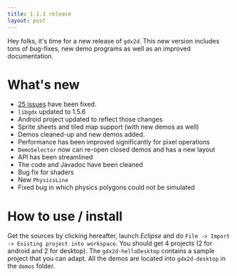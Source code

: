 ```yaml
---
title: 1.1.1 release
layout: post
---
```


Hey folks, it's time for a new release of `gdx2d`. This new version includes tons of bug-fixes, new demo programs as well as an improved documentation.

# What's new
* [25 issues](https://github.com/pmudry/gdx2d/issues?milestone=2&page=1&state=closed) have been fixed.
* `libgdx` updated to 1.5.6
* Android project updated to reflect those changes
* Sprite sheets and tiled map support (with new demos as well)
* Demos cleaned-up and new demos added.
* Performance has been improved significantly for pixel operations
* `DemoSelector` now can re-open closed demos and has a new layout
* API has been streamlined
* The code and Javadoc have been cleaned
* Bug fix for shaders
* New `PhysicsLine`
* Fixed bug in which physics polygons could not be simulated

# How to use / install
Get the sources by clicking hereafter, launch *Eclipse* and do `File -> Import -> Existing project into workspace`. You should get 4 projects (2 for android and 2 for desktop). The `gdx2d-helloDesktop` contains a sample project that you can adapt. All the demos are located into `gdx2d-desktop` in the `demos` folder.
